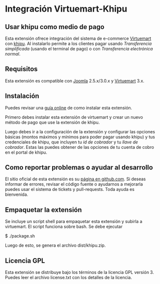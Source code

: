 # Integración Virtuemart-Khipu

## Usar khipu como medio de pago

Esta extensión ofrece integración del sistema de e-commerce [Virtuemart](http://virtuemart.net/) con [khipu](https://khipu.com).
Al instalarlo permite a los clientes pagar usando *Transferencia simplificada* (usando el terminal de pago) o con *Transferencia electrónica normal*.

## Requisitos

Esta extensión es compatible con [Joomla](http://www.joomla.org/) 2.5.x/3.0.x y [Virtuemart](http://virtuemart.net/) 3.x. 

## Instalación

Puedes revisar una [guía online](https://khipu.com/page/virtuemart) de como instalar esta extensión.

Primero debes instalar esta extensión de virtuemart y crear un nuevo método de pago que use la extensión de khipu.

Luego debes ir a la configuración de la extensión y configurar las opciones básicas (montos máximos y mínimos para poder pagar usando khipu) y tus
credenciales de khipu, que incluyen tu *id de cobrador* y tu *llave de cobrador*. Estas las puedes obtener de
las opciones de tu cuenta de cobro en el portal de khipu.

## Como reportar problemas o ayudar al desarrollo

El sitio oficial de esta extensión es su [página en github.com](https://github.com/khipu/virtuemart-khipu). Si deseas informar de errores, revisar el 
código fuente o ayudarnos a mejorarla puedes usar el sistema de tickets y pull-requests. Toda ayuda es bienvenida.

## Empaquetar la extensión

Se incluye un script shell para empaquetar esta extensión y subirla a virtuemart. El script funciona sobre bash. Se debe ejecutar

$ ./package.sh

Luego de esto, se genera el archivo dist/khipu.zip.

## Licencia GPL

Esta extensión se distribuye bajo los términos de la licencia GPL versión 3. Puedes leer el archivo license.txt con los detalles de la licencia.

